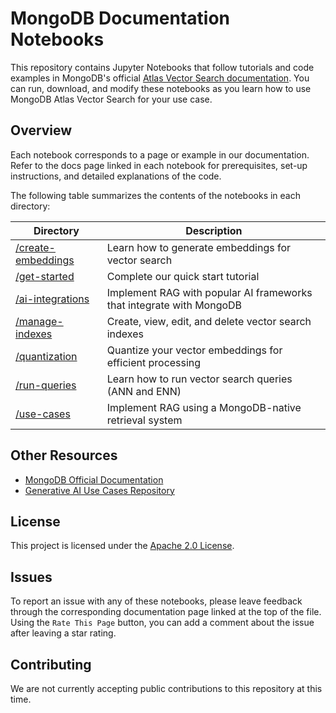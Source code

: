 # MongoDB Documentation Notebooks

This repository contains Jupyter Notebooks that follow
tutorials and code examples in MongoDB's official [Atlas Vector Search documentation](https://www.mongodb.com/docs/atlas/atlas-vector-search/vector-search-overview/). You can run, download, and modify these notebooks as you learn how to use MongoDB Atlas Vector Search for your use case.

## Overview

Each notebook corresponds to a page or example in our documentation.
Refer to the docs page linked in each notebook for prerequisites, set-up instructions, and detailed explanations of the code.

The following table summarizes the contents of the notebooks in each directory:

| Directory          | Description                                      |
|--------------------|--------------------------------------------------|
| [/create-embeddings](https://github.com/mongodb/docs-notebooks/tree/main/create-embeddings) | Learn how to generate embeddings for vector search |
| [/get-started](https://github.com/mongodb/docs-notebooks/tree/main/get-started) | Complete our quick start tutorial |
| [/ai-integrations](https://github.com/mongodb/docs-notebooks/tree/main/ai-integrations) | Implement RAG with popular AI frameworks that integrate with MongoDB |
| [/manage-indexes](https://github.com/mongodb/docs-notebooks/tree/main/manage-indexes) | Create, view, edit, and delete vector search indexes |
| [/quantization](https://github.com/mongodb/docs-notebooks/tree/main/quantization) | Quantize your vector embeddings for efficient processing |
| [/run-queries](https://github.com/mongodb/docs-notebooks/tree/main/run-queries) | Learn how to run vector search queries (ANN and ENN) |
| [/use-cases](https://github.com/mongodb/docs-notebooks/tree/main/use-cases) | Implement RAG using a MongoDB-native retrieval system |

## Other Resources

- [MongoDB Official Documentation](https://www.mongodb.com/docs/atlas/atlas-vector-search/vector-search-overview/)
- [Generative AI Use Cases Repository](https://github.com/mongodb-developer/GenAI-Showcase/tree/main)

## License

This project is licensed under the [Apache 2.0 License](https://www.apache.org/licenses/LICENSE-2.0).

## Issues

To report an issue with any of these notebooks, please leave feedback through
the corresponding documentation page linked at the top of the file. Using the
`Rate This Page` button, you can add a comment about the issue after leaving
a star rating.

## Contributing

We are not currently accepting public contributions to this repository at this
time.

